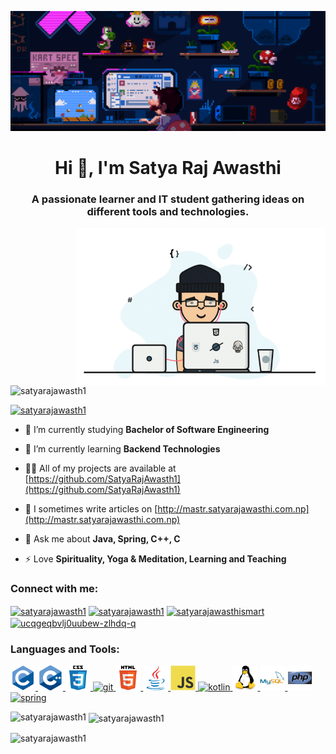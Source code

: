 [![MasterHead](https://github.com/SatyaRajAwasth1/SatyaRajAwasth1/blob/main/programming%20banner.gif)](https://satyarajawasthi.com.np)
<h1 align="center">Hi 👋, I'm Satya Raj Awasthi</h1>
<h3 align="center">A passionate learner and IT student gathering ideas on different tools and technologies.</h3>
<img align="right" alt="Coding" width="400" src="https://github.com/SatyaRajAwasth1/SatyaRajAwasth1/blob/main/code_cup.gif">

<p align="left"> <img src="https://komarev.com/ghpvc/?username=satyarajawasth1&label=Profile%20views&color=0e75b6&style=flat" alt="satyarajawasth1" /> </p>

<p align="left"> <a href="https://twitter.com/satyarajawasth1" target="blank"><img src="https://img.shields.io/twitter/follow/satyarajawasth1?logo=twitter&style=for-the-badge" alt="satyarajawasth1" /></a> </p>

- 🔭 I’m currently studying **Bachelor of Software Engineering**

- 🌱 I’m currently learning **Backend Technologies**

- 👨‍💻 All of my projects are available at [https://github.com/SatyaRajAwasth1](https://github.com/SatyaRajAwasth1)

- 📝 I sometimes write articles on [http://mastr.satyarajawasthi.com.np](http://mastr.satyarajawasthi.com.np)

- 💬 Ask me about **Java, Spring, C++, C**

- ⚡ Love **Spirituality, Yoga & Meditation, Learning and Teaching**

<h3 align="left">Connect with me:</h3>
<p align="left">
<a href="https://twitter.com/satyarajawasth1" target="blank"><img align="center" src="https://raw.githubusercontent.com/rahuldkjain/github-profile-readme-generator/master/src/images/icons/Social/twitter.svg" alt="satyarajawasth1" height="30" width="40" /></a>
<a href="https://linkedin.com/in/satyarajawasth1" target="blank"><img align="center" src="https://raw.githubusercontent.com/rahuldkjain/github-profile-readme-generator/master/src/images/icons/Social/linked-in-alt.svg" alt="satyarajawasth1" height="30" width="40" /></a>
<a href="https://fb.com/satyarajawasthismart" target="blank"><img align="center" src="https://raw.githubusercontent.com/rahuldkjain/github-profile-readme-generator/master/src/images/icons/Social/facebook.svg" alt="satyarajawasthismart" height="30" width="40" /></a>
<a href="https://www.youtube.com/c/ucqgeqbvlj0uubew-zlhdq-q" target="blank"><img align="center" src="https://raw.githubusercontent.com/rahuldkjain/github-profile-readme-generator/master/src/images/icons/Social/youtube.svg" alt="ucqgeqbvlj0uubew-zlhdq-q" height="30" width="40" /></a>
</p>

<h3 align="left">Languages and Tools:</h3>
<p align="left"> <a href="https://www.cprogramming.com/" target="_blank" rel="noreferrer"> <img src="https://raw.githubusercontent.com/devicons/devicon/master/icons/c/c-original.svg" alt="c" width="40" height="40"/> </a> <a href="https://www.w3schools.com/cpp/" target="_blank" rel="noreferrer"> <img src="https://raw.githubusercontent.com/devicons/devicon/master/icons/cplusplus/cplusplus-original.svg" alt="cplusplus" width="40" height="40"/> </a> <a href="https://www.w3schools.com/css/" target="_blank" rel="noreferrer"> <img src="https://raw.githubusercontent.com/devicons/devicon/master/icons/css3/css3-original-wordmark.svg" alt="css3" width="40" height="40"/> </a> <a href="https://git-scm.com/" target="_blank" rel="noreferrer"> <img src="https://www.vectorlogo.zone/logos/git-scm/git-scm-icon.svg" alt="git" width="40" height="40"/> </a> <a href="https://www.w3.org/html/" target="_blank" rel="noreferrer"> <img src="https://raw.githubusercontent.com/devicons/devicon/master/icons/html5/html5-original-wordmark.svg" alt="html5" width="40" height="40"/> </a> <a href="https://www.java.com" target="_blank" rel="noreferrer"> <img src="https://raw.githubusercontent.com/devicons/devicon/master/icons/java/java-original.svg" alt="java" width="40" height="40"/> </a> <a href="https://developer.mozilla.org/en-US/docs/Web/JavaScript" target="_blank" rel="noreferrer"> <img src="https://raw.githubusercontent.com/devicons/devicon/master/icons/javascript/javascript-original.svg" alt="javascript" width="40" height="40"/> </a> <a href="https://kotlinlang.org" target="_blank" rel="noreferrer"> <img src="https://www.vectorlogo.zone/logos/kotlinlang/kotlinlang-icon.svg" alt="kotlin" width="40" height="40"/> </a> <a href="https://www.linux.org/" target="_blank" rel="noreferrer"> <img src="https://raw.githubusercontent.com/devicons/devicon/master/icons/linux/linux-original.svg" alt="linux" width="40" height="40"/> </a> <a href="https://www.mysql.com/" target="_blank" rel="noreferrer"> <img src="https://raw.githubusercontent.com/devicons/devicon/master/icons/mysql/mysql-original-wordmark.svg" alt="mysql" width="40" height="40"/> </a> <a href="https://www.php.net" target="_blank" rel="noreferrer"> <img src="https://raw.githubusercontent.com/devicons/devicon/master/icons/php/php-original.svg" alt="php" width="40" height="40"/> </a> <a href="https://spring.io/" target="_blank" rel="noreferrer"> <img src="https://www.vectorlogo.zone/logos/springio/springio-icon.svg" alt="spring" width="40" height="40"/> </a> </p>

<p><img align="left" src="https://github-readme-stats.vercel.app/api/top-langs?username=satyarajawasth1&show_icons=true&locale=en&layout=compact" alt="satyarajawasth1" /></p>

<p>&nbsp;<img align="center" src="https://github-readme-stats.vercel.app/api?username=satyarajawasth1&show_icons=true&locale=en" alt="satyarajawasth1" /></p>

<p><img align="center" src="https://github-readme-streak-stats.herokuapp.com/?user=satyarajawasth1&" alt="satyarajawasth1" /></p>
